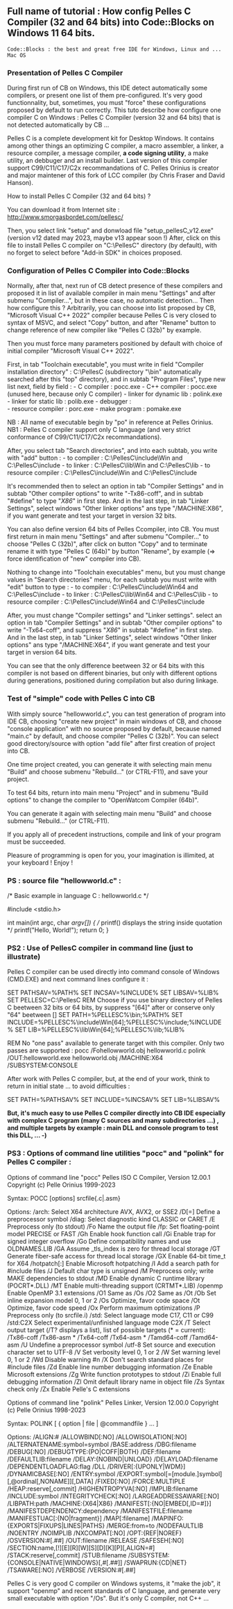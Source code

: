 	 
## Full name of tutorial : How config Pelles C Compiler (32 and 64 bits) into Code::Blocks on Windows 11 64 bits.

	Code::Blocks : the best and great free IDE for Windows, Linux and ... Mac OS
### Presentation of Pelles C Compiler

During first run of CB on Windows, this IDE detect automatically some compilers, or present one list of them pre-configured.
It's very good functionnality, but, sometimes, you must "force" these configurations proposed by default to run correctly.
This tuto describe how configure one compiler C on Windows : Pelles C Compiler (version 32 and 64 bits) that is not detected automatically by CB ...

Pelles C is a complete development kit for Desktop Windows. It contains among other things an optimizing C compiler, a macro assembler, a linker, a resource compiler, a message compiler, **a code signing utility**, a make utility, an debbuger and an install builder.
Last version of this compiler support C99/C11/C17/C2x recommandations of C. Pelles Orinius is creator and major maintener of this fork of LCC compiler (by Chris Fraser and David Hanson).
	 
How to install Pelles C Compiler (32 and 64 bits) ?

You can download it from Internet site :	http://www.smorgasbordet.com/pellesc/

Then, you select link "setup" and donwload file "setup_pellesC_v12.exe" (version v12 dated may 2023, maybe v13 appear soon !)
After, click on this file to install Pelles C compiler on "C:\PellesC" directory (by default), with no forget to select before "Add-in SDK" in choices proposed. 
### Configuration of Pelles C Compiler into Code::Blocks

Normally, after that, next run of CB detect presence of these compilers and proposed it in list of available compiler in main menu "Settings" and after submenu "Compiler...", but in these case, no automatic detection... Then how configure this ?
Arbitrarily, you can choose into list proposed by CB, "Microsoft Visual C++ 2022" compiler because Pelles C is very closed to syntax of MSVC, and select "Copy" button, and after "Rename" button to change reference of new compiler like "Pelles C (32b)" by example.

Then you must force many parameters positioned by default with choice of initial compiler "Microsoft Visual C++ 2022".

First, in tab "Toolchain executable", you must write in field "Compiler installation directory" :
	C:\PellesC 		(subdirectory "\bin" automatically searched after this "top" directory),
and in subtab "Program Files", type new list next, field by field :	
	- C compiler : 				pocc.exe
	- C++ compiler : 				pocc.exe	       (unused here, because only C compiler)
	- linker for dynamic lib : 	polink.exe
	- linker for static lib : 	polib.exe
	- debugger :					
	- resource compiler :			porc.exe
	- make program : 				pomake.exe

NB : All name of executable begin by "po" in reference at Pelles Orinius.
NB1 : Pelles C compiler support only C language (and very strict conformance of C99/C11/C17/C2x recommandations).

After, you select tab "Search directories", and into each subtab, you write with "add" button :
	- to compiler : 			C:\PellesC\include\Win  and C:\PellesC\include
	- to linker : 			C:\PellesC\lib\Win  	and C:\PellesC\lib
	- to resource compiler : 	C:\PellesC\include\Win  and C:\PellesC\include

It's recommended then to select an option in tab "Compiler Settings" and in subtab "Other compiler options" to write "-Tx86-coff", and in subtab "#define" to type "_X86_" in first step. And in the last step, in tab "Linker Settings", select windows "Other linker
options" ans type "/MACHINE:X86", if you want generate and test your target in version 32 bits.  

You can also define version 64 bits of Pelles Ccompiler, into CB. You must first return in main menu "Settings" and after submenu "Compiler..." to choose "Pelles C (32b)", after click on button "Copy" and to terminate rename it with type "Pelles C (64b)" by button "Rename", by example (=> force identification of "new" compiler into CB).
 
Nothing to change into "Toolchain executables" menu, but you must change values in "Search directories" menu, for each subtab you 
must write with "edit" button to type :
	- to compiler : 			        C:\PellesC\include\Win64  	and C:\PellesC\include
	- to linker : 			            C:\PellesC\lib\Win64  		  and C:\PellesC\lib
	- to resource compiler : 	C:\PellesC\include\Win64  	and C:\PellesC\include

After, you must change "Compiler settings" and "Linker settings". select an option in tab "Compiler Settings" and in subtab "Other compiler options" to write "-Tx64-coff", and suppress "_X86_" in subtab "#define" in first step. 
And in the last step, in tab "Linker Settings", select windows "Other linker options" ans type "/MACHINE:X64", if you want generate and test your target in version 64 bits.

You can see that the only difference beetween 32 or 64 bits with this compiler is not based on different binaries, but only with different options during generations, positioned during compilation but also during linkage. 
### Test of "simple" code with Pelles C into CB

With simply source "hellowworld.c", you can test generation of program into IDE CB, choosing "create new project" in main windows of CB, and choose "console application" with no source proposed by default, because named "main.c" by default, and choose compiler "Pelles C (32b)".
You can select good directory/source with option "add file" after first creation of project into CB. 

One time project created, you can generate it with selecting main menu "Build" and choose submenu "Rebuild..." (or CTRL-F11), and save your project.

To test 64 bits, return into main menu "Project" and in submenu "Build options" to change the
compiler to "OpenWatcom Compiler (64b)".

You can generate it again with selecting main menu "Build" and choose submenu "Rebuild..." (or CTRL-F11).

If you apply all of precedent instructions, compile and link of your program must be succeeded. 

Pleasure of programming is open for you, your imagination is illimited, at your keyboard ! Enjoy !

### PS : source file "hellowworld.c" :

/*     Basic example in language C : hellowworld.c      */

#include <stdio.h>

int main(int argc, char *argv[]) {
/* printf() displays the string inside quotation  */
   printf("Hello, World!");
   return 0;
}

### PS2 : Use of  PellesC compiler  in command line (just to illustrate)

Pelles C compiler can be used directly into command console of Windows (CMD.EXE) and next command lines configure it :

SET PATHSAV=%PATH%
SET INCSAV=%INCLUDE%
SET LIBSAV=%LIB%
SET PELLESC=C:\PellesC
REM  Choose if you use binary directory of Pelles C beetween 32 bits or 64 bits, by suppress "[64]" after or conserve only "64" beetween []
SET PATH=%PELLESC%\bin;%PATH%
SET INCLUDE=%PELLESC%\include\Win[64];%PELLESC%\include;%INCLUDE%
SET LIB=%PELLESC%\lib\Win[64];%PELLESC%\lib;%LIB%

REM      No "one pass" available to generate target with this compiler. Only two passes are supported :
pocc /Fohellowworld.obj hellowworld.c
polink /OUT:hellowworld.exe hellowworld.obj /MACHINE:X64 /SUBSYSTEM:CONSOLE

After work with Pelles C compiler, but, at the end of your work, think to return in initial state ... to avoid difficulties :

SET PATH=%PATHSAV%
SET INCLUDE=%INCSAV%
SET LIB=%LIBSAV%  

**But, it's much easy to use Pelles C compiler directly into CB IDE especially with complex C program (many C sources and many subdirectories ...) , and multiple targets by example : main DLL and console program to test this DLL, ...   -)**

### PS3 : Options of command line utilities "pocc" and "polink" for Pelles C compiler :

Options of command line "pocc"
Pelles ISO C Compiler, Version 12.00.1
Copyright (c) Pelle Orinius 1999-2023

Syntax:
POCC [options] srcfile{.c|.asm}

Options:
/arch:<id>         Select X64 architecture AVX, AVX2, or SSE2
/D<name>[=<text>]  Define a preprocessor symbol
/diag:<kind>       Select diagnostic kind CLASSIC or CARET
/E                 Preprocess only (to stdout)
/Fo<outfile>       Name the output file
/fp:<model>        Set floating-point model PRECISE or FAST
/Gh                Enable hook function call
/Gi                Enable trap for signed integer overflow
/Go                Define compatibility names and use OLDNAMES.LIB
/GA                Assume _tls_index is zero for thread local storage
/GT                Generate fiber-safe access for thread local storage
/GX                Enable 64-bit time_t for X64
/hotpatch[:<n>]    Enable Microsoft hotpatching
/I<path>           Add a search path for #include files
/J                 Default char type is unsigned
/M                 Preprocess only; write MAKE dependencies to stdout
/MD                Enable dynamic C runtime library (POCRT*.DLL)
/MT                Enable multi-threading support (CRTMT*.LIB)
/openmp            Enable OpenMP 3.1 extensions
/O1                Same as /Os
/O2                Same as /Ot
/Ob<n>             Set inline expansion model 0, 1 or 2
/Os                Optimize, favor code space
/Ot                Optimize, favor code speed
/Ox                Perform maximum optimizations
/P                 Preprocess only (to srcfile.i)
/std:<mode>        Select language mode C17, C11 or C99
/std:C2X           Select experimental/unfinished language mode C2X
/T<target>         Select output target (/T? displays a list), list of possible targets (* = current):
							/Tx86-coff
							/Tx86-asm
						  * /Tx64-coff
							/Tx64-asm
						  * /Tamd64-coff
							/Tamd64-asm
/U<name>           Undefine a preprocessor symbol
/utf-8             Set source and execution character set to UTF-8
/V<n>              Set verbosity level 0, 1 or 2
/W<n>              Set warning level 0, 1 or 2
/Wd<n>             Disable warning #n
/X                 Don't search standard places for #include files
/Zd                Enable line number debugging information
/Ze                Enable Microsoft extensions
/Zg                Write function prototypes to stdout
/Zi                Enable full debugging information
/Zl                Omit default library name in object file
/Zs                Syntax check only
/Zx                Enable Pelle's C extensions
	
Options of command line "polink"
Pelles Linker, Version 12.00.0
Copyright (c) Pelle Orinius 1998-2023

Syntax:
POLINK [ { option | file | @commandfile } ... ]

Options:
/ALIGN:#
/ALLOWBIND[:NO]
/ALLOWISOLATION[:NO]
/ALTERNATENAME:symbol=symbol
/BASE:address
/DBG:filename
/DEBUG[:NO]
/DEBUGTYPE:{PO|COFF|BOTH}
/DEF:filename
/DEFAULTLIB:filename
/DELAY:{NOBIND|UNLOAD}
/DELAYLOAD:filename
/DEPENDENTLOADFLAG:flag
/DLL
/DRIVER[:{UPONLY|WDM}]
/DYNAMICBASE[:NO]
/ENTRY:symbol
/EXPORT:symbol[=[module.]symbol][,@ordinal[,NONAME]][,DATA]
/FIXED[:NO]
/FORCE:MULTIPLE
/HEAP:reserve[,commit]
/HIGHENTROPYVA[:NO]
/IMPLIB:filename
/INCLUDE:symbol
/INTEGRITYCHECK[:NO]
/LARGEADDRESSAWARE[:NO]
/LIBPATH:path
/MACHINE:{X64|X86}
/MANIFEST[:{NO|EMBED[,ID=#]}]
/MANIFESTDEPENDENCY:dependency
/MANIFESTFILE:filename
/MANIFESTUAC[:{NO|fragment}]
/MAP[:filename]
/MAPINFO:{EXPORTS|FIXUPS|LINES|PATHS}
/MERGE:from=to
/NODEFAULTLIB
/NOENTRY
/NOIMPLIB
/NXCOMPAT[:NO]
/OPT:{REF|NOREF}
/OSVERSION:#[.##]
/OUT:filename
/RELEASE
/SAFESEH[:NO]
/SECTION:name,[!][E][R][W][S][D][K][P][,ALIGN=#]
/STACK:reserve[,commit]
/STUB:filename
/SUBSYSTEM:{CONSOLE|NATIVE|WINDOWS}[,#[.##]]
/SWAPRUN:{CD|NET}
/TSAWARE[:NO]
/VERBOSE
/VERSION:#[.##]

Pelles C is very good C compiler on Windows systems, it "make the job", it support "openmp" and recent standards of C language, and generate very small executable with option "/Os". But it's only C compiler, not C++ ...